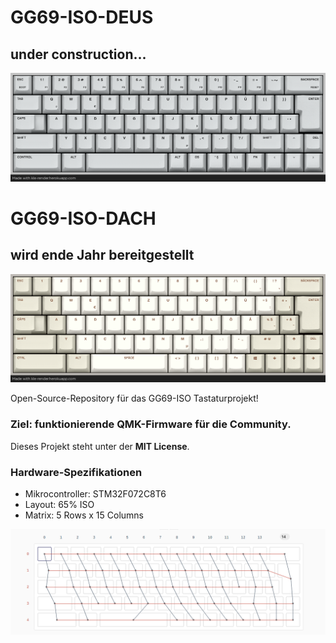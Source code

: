 # GG69-ISO-DEUS
## under construction...
![DACH LAYOUT](images/gg69_deus_keymaping.png)

# GG69-ISO-DACH
## wird ende Jahr bereitgestellt
![DACH LAYOUT](images/gg69_keymaping.png)

Open-Source-Repository für das GG69-ISO Tastaturprojekt!
### Ziel: funktionierende QMK-Firmware für die Community.
Dieses Projekt steht unter der **MIT License**.

### Hardware-Spezifikationen

* Mikrocontroller: STM32F072C8T6
* Layout: 65% ISO
* Matrix: 5 Rows x 15 Columns


![DACH MATRIX](images/gg69_matrix.png)
